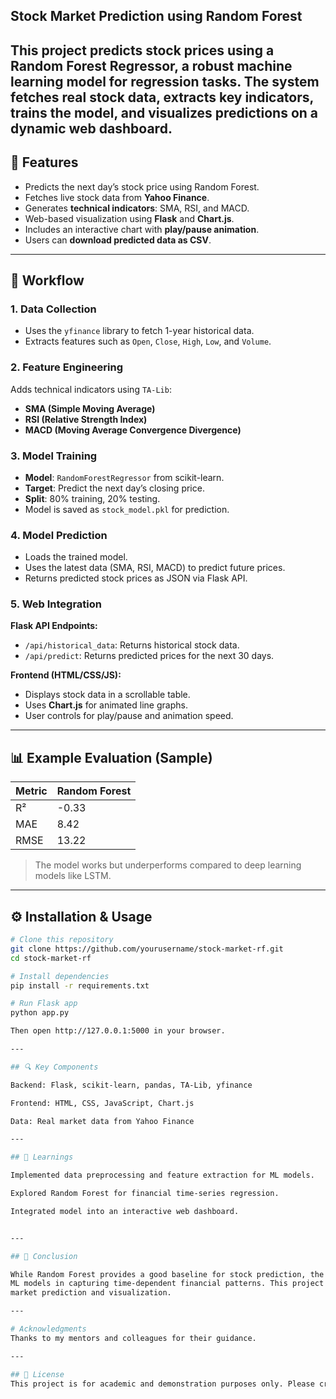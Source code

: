 ## Stock Market Prediction using Random Forest
This project predicts stock prices using a **Random Forest Regressor**, a robust machine learning model for regression tasks.
The system fetches real stock data, extracts key indicators, trains the model, and visualizes predictions on a dynamic web dashboard.
---

## 🚀 Features
- Predicts the next day’s stock price using Random Forest.
- Fetches live stock data from **Yahoo Finance**.
- Generates **technical indicators**: SMA, RSI, and MACD.
- Web-based visualization using **Flask** and **Chart.js**.
- Includes an interactive chart with **play/pause animation**.
- Users can **download predicted data as CSV**.

---
## 🧩 Workflow

### 1. Data Collection
- Uses the `yfinance` library to fetch 1-year historical data.
- Extracts features such as `Open`, `Close`, `High`, `Low`, and `Volume`.

### 2. Feature Engineering
Adds technical indicators using `TA-Lib`:
- **SMA (Simple Moving Average)**
- **RSI (Relative Strength Index)**
- **MACD (Moving Average Convergence Divergence)**

### 3. Model Training
- **Model**: `RandomForestRegressor` from scikit-learn.
- **Target**: Predict the next day’s closing price.
- **Split**: 80% training, 20% testing.
- Model is saved as `stock_model.pkl` for prediction.

### 4. Model Prediction
- Loads the trained model.
- Uses the latest data (SMA, RSI, MACD) to predict future prices.
- Returns predicted stock prices as JSON via Flask API.

### 5. Web Integration
**Flask API Endpoints:**
- `/api/historical_data`: Returns historical stock data.
- `/api/predict`: Returns predicted prices for the next 30 days.

**Frontend (HTML/CSS/JS):**
- Displays stock data in a scrollable table.
- Uses **Chart.js** for animated line graphs.
- User controls for play/pause and animation speed.

---

## 📊 Example Evaluation (Sample)
| Metric | Random Forest |
|--------|----------------|
| R² | -0.33 |
| MAE | 8.42 |
| RMSE | 13.22 |

> The model works but underperforms compared to deep learning models like LSTM.

---

## ⚙️ Installation & Usage
```bash
# Clone this repository
git clone https://github.com/yourusername/stock-market-rf.git
cd stock-market-rf

# Install dependencies
pip install -r requirements.txt

# Run Flask app
python app.py

Then open http://127.0.0.1:5000 in your browser.

---

## 🔍 Key Components

Backend: Flask, scikit-learn, pandas, TA-Lib, yfinance

Frontend: HTML, CSS, JavaScript, Chart.js

Data: Real market data from Yahoo Finance

---

## 🧠 Learnings

Implemented data preprocessing and feature extraction for ML models.

Explored Random Forest for financial time-series regression.

Integrated model into an interactive web dashboard.


---

## 🏁 Conclusion

While Random Forest provides a good baseline for stock prediction, the results show that LSTM networks outperform traditional
ML models in capturing time-dependent financial patterns. This project serves as a solid introduction to end-to-end stock 
market prediction and visualization.

---

# Acknowledgments
Thanks to my mentors and colleagues for their guidance.

---

## 📄 License
This project is for academic and demonstration purposes only. Please credit the authors if reused or modified.
